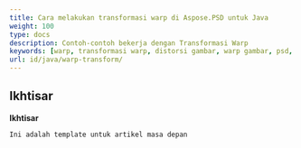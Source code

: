 ```yaml
---
title: Cara melakukan transformasi warp di Aspose.PSD untuk Java
weight: 100
type: docs
description: Contoh-contoh bekerja dengan Transformasi Warp
keywords: [warp, transformasi warp, distorsi gambar, warp gambar, psd, psd api, java, contoh kode]
url: id/java/warp-transform/
---
```


## **Ikhtisar**

**Ikhtisar**
	
	Ini adalah template untuk artikel masa depan
